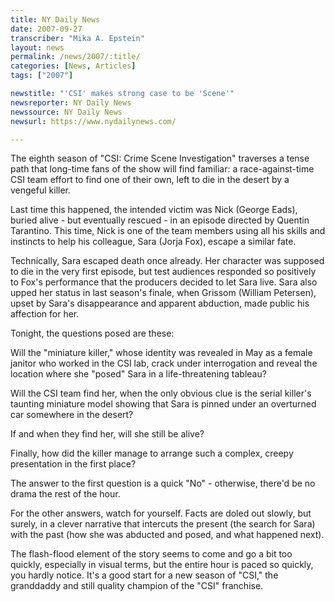 ```yaml
---
title: NY Daily News
date: 2007-09-27
transcriber: "Mika A. Epstein"
layout: news
permalink: /news/2007/:title/
categories: [News, Articles]
tags: ["2007"]

newstitle: "'CSI' makes strong case to be 'Scene'"
newsreporter: NY Daily News
newssource: NY Daily News
newsurl: https://www.nydailynews.com/

---
```


The eighth season of "CSI: Crime Scene Investigation" traverses a tense path that long-time fans of the show will find familiar: a race-against-time CSI team effort to find one of their own, left to die in the desert by a vengeful killer.

Last time this happened, the intended victim was Nick (George Eads), buried alive - but eventually rescued - in an episode directed by Quentin Tarantino. This time, Nick is one of the team members using all his skills and instincts to help his colleague, Sara (Jorja Fox), escape a similar fate.

Technically, Sara escaped death once already. Her character was supposed to die in the very first episode, but test audiences responded so positively to Fox's performance that the producers decided to let Sara live. Sara also upped her status in last season's finale, when Grissom (William Petersen), upset by Sara's disappearance and apparent abduction, made public his affection for her.

Tonight, the questions posed are these:

Will the "miniature killer," whose identity was revealed in May as a female janitor who worked in the CSI lab, crack under interrogation and reveal the location where she "posed" Sara in a life-threatening tableau?

Will the CSI team find her, when the only obvious clue is the serial killer's taunting miniature model showing that Sara is pinned under an overturned car somewhere in the desert?

If and when they find her, will she still be alive?

Finally, how did the killer manage to arrange such a complex, creepy presentation in the first place?

The answer to the first question is a quick "No" - otherwise, there'd be no drama the rest of the hour.

For the other answers, watch for yourself. Facts are doled out slowly, but surely, in a clever narrative that intercuts the present (the search for Sara) with the past (how she was abducted and posed, and what happened next).

The flash-flood element of the story seems to come and go a bit too quickly, especially in visual terms, but the entire hour is paced so quickly, you hardly notice. It's a good start for a new season of "CSI," the granddaddy and still quality champion of the "CSI" franchise.
